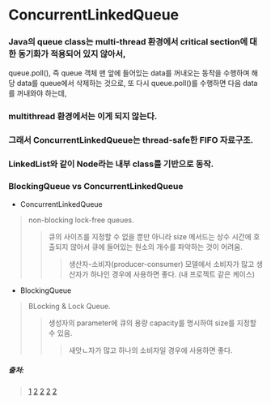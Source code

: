 # ConcurrentLinkedQueue


### Java의 queue class는 multi-thread 환경에서 critical section에 대한 동기화가 적용되어 있지 않아서,
queue.poll(), 즉 queue 객체 맨 앞에 들어있는 data를 꺼내오는 동작을 수행하며 해당 data를 queue에서 삭제하는 것으로,
또 다시 queue.poll()를 수행하면 다음 data를 꺼내와야 하는데,
### multithread 환경에서는 이게 되지 않는다.
### 그래서 ConcurrentLinkedQueue는 thread-safe한 FIFO 자료구조.
### LinkedList와 같이 Node라는 내부 class를 기반으로 동작.

### BlockingQueue vs ConcurrentLinkedQueue

- ConcurrentLinkedQueue
> non-blocking lock-free queues.
> > 큐의 사이즈를 지정할 수 없을 뿐만 아니라 size 메서드는 상수 시간에 호출되지 않아서 큐에 들어있는 원소의 개수를 파악하는 것이 어려움.
> > > 생산자-소비자(producer-consumer) 모델에서 소비자가 많고 생산자가 하나인 경우에 사용하면 좋다. (내 프로젝트 같은 케이스)

- BlockingQueue
> BLocking & Lock Queue.
> > 생성자의 parameter에 큐의 용량 capacity를 명시하여 size를 지정할 수 있음.
> > > 새앗ㄴ자가 많고 하나의 소비자일 경우에 사용하면 좋다.

##### 출처: 
> [1](https://sup2is.github.io/2019/09/10/concurrent-linked-queue.html)
> [2](https://jjaesang.github.io/java/2019/07/22/java-blockingqueue-vs-concurrentLinkedQueue.html)
> [2]( )
> [2]( )
> [2]( )
